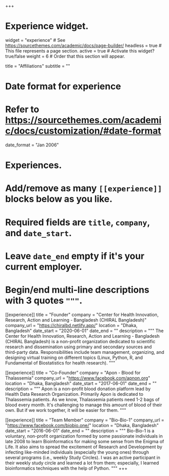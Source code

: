 +++
# Experience widget.
widget = "experience"  # See https://sourcethemes.com/academic/docs/page-builder/
headless = true  # This file represents a page section.
active = true  # Activate this widget? true/false
weight = 6  # Order that this section will appear.

title = "Affiliations"
subtitle = ""

# Date format for experience
#   Refer to https://sourcethemes.com/academic/docs/customization/#date-format
date_format = "Jan 2006"

# Experiences.
#   Add/remove as many `[[experience]]` blocks below as you like.
#   Required fields are `title`, `company`, and `date_start`.
#   Leave `date_end` empty if it's your current employer.
#   Begin/end multi-line descriptions with 3 quotes `"""`.
[[experience]]
  title = "Founder"
  company = "Center for Health Innovation, Research, Action and Learning - Bangladesh (CHIRAL Bangladesh)"
  company_url = "https://chiralbd.netlify.app/"
  location = "Dhaka, Bangladesh"
  date_start = "2020-06-01"
  date_end = ""
  description = """
  The Center for Health Innovation, Research, Action and Learning - Bangladesh (CHIRAL Bangladesh) is a non-profit organization dedicated to scientific research and dissemination using primary and secondary sources and third-party data. Responsibilities include team management, organizing, and designing virtual training on different topics (Linux, Python, R, and Fundamental of Biostatistics for health research).
  """

[[experience]]
  title = "Co-Founder"
  company = "Apon - Blood for Thalassemia"
  company_url = "https://www.facebook.com/apnon.org"
  location = "Dhaka, Bangladesh"
  date_start = "2017-06-01"
  date_end = ""
  description = """
  Apon is a non-profit blood donation platform lead by Health Data Research Organization. Primarily Apon is dedicated to Thalassemia patients. As we know, Thalassemia patients need 1-2 bags of blood every month. It's challenging to manage this amount of blood of their own. But if we work together, it will be easier for them.
  """

[[experience]]
  title = "Team Member"
  company = "Bio-Bio-1"
  company_url = "https://www.facebook.com/biobio.one/"
  location = "Dhaka, Bangladesh"
  date_start = "2016-06-01"
  date_end = ""
  description = """
  Bio-Bio-1 is a voluntary, non-profit organization formed by some passionate individuals in late 2008 to learn Bioinformatics for making some sense from the Enigma of Life. It also aims to spread the excitement of Research and Development by infecting like-minded individuals (especially the young ones) through several programs (i.e., weekly Study Circles). I was an active participant in their weekly study circle and learned a lot from them; especially, I learned bioinformatics techniques with the help of Python.
  """
+++
